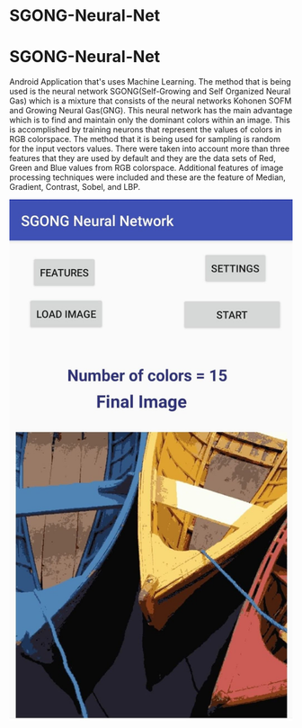 # SGONG-Neural-Net

# SGONG-Neural-Net

Android Application that's uses Machine Learning. The method that is being used is the neural network SGONG(Self-Growing and Self Organized Neural Gas)  which is a mixture that consists of the neural networks Kohonen SOFM and Growing Neural Gas(GNG). This neural network has the main advantage which is to find and maintain only the dominant colors within an image. This is accomplished by training neurons that represent the values of colors in RGB colorspace. The method that it is being used for sampling is random for the input vectors values. There were taken into account more than three features that they are used by default and they are the data sets of Red, Green and Blue values from RGB colorspace. Additional features of image processing techniques were included and these are the feature of Median, Gradient, Contrast, Sobel, and LBP. 

![Image](/Final_Image.jpg)
